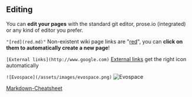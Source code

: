 
## Editing

You can **edit your pages** with the standard git editor, prose.io (integrated) or any kind of editor you prefer.

`"[red](red.md)"`
Non-existent wiki page links are "[red](red.md)", you can **click on them to automatically create a new page**!

`[External links](http://www.google.com)`
[External links](http://www.google.com) get the right icon automatically

`![Evospace](/assets/images/evospace.png)`
![Evospace](/assets/images/evospace.png)

[Markdown-Cheatsheet](https://github.com/adam-p/markdown-here/wiki/Markdown-Cheatsheet)
